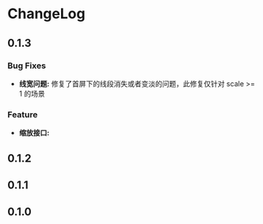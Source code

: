 # ChangeLog

## 0.1.3

### Bug Fixes

* **线宽问题:** 修复了首屏下的线段消失或者变淡的问题，此修复仅针对 scale >= 1 的场景

### Feature

* **缩放接口:**

## 0.1.2

## 0.1.1

## 0.1.0
